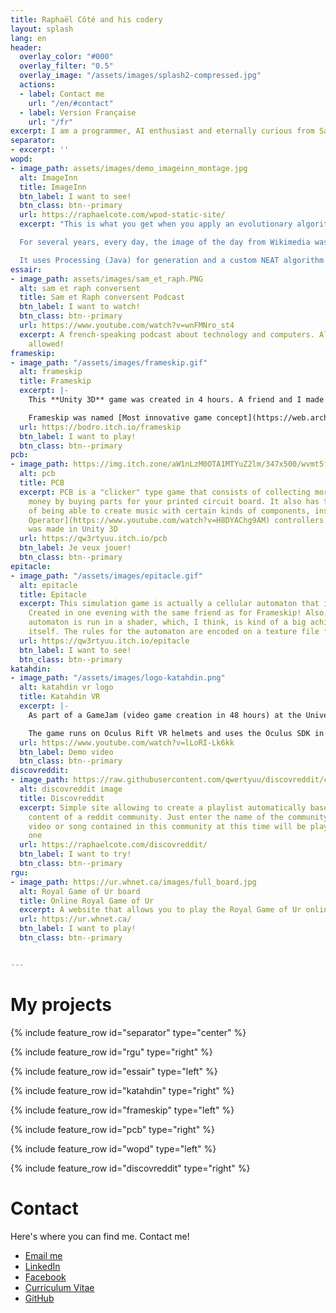 ```yaml
---
title: Raphaël Côté and his codery
layout: splash
lang: en
header:
  overlay_color: "#000"
  overlay_filter: "0.5"
  overlay_image: "/assets/images/splash2-compressed.jpg"
  actions:
  - label: Contact me
    url: "/en/#contact"
  - label: Version Française
    url: "/fr"
excerpt: I am a programmer, AI enthusiast and eternally curious from Saguenay, Quebec!
separator:
- excerpt: ''
wopd:
- image_path: assets/images/demo_imageinn_montage.jpg
  alt: ImageInn
  title: ImageInn
  btn_label: I want to see!
  btn_class: btn--primary
  url: https://raphaelcote.com/wpod-static-site/
  excerpt: "This is what you get when you apply an evolutionary algorithm to drawing!

  For several years, every day, the image of the day from Wikimedia was processed through this program and uploaded online!

  It uses Processing (Java) for generation and a custom NEAT algorithm to create the effect."
essair:
- image_path: assets/images/sam_et_raph.PNG
  alt: sam et raph conversent
  title: Sam et Raph conversent Podcast
  btn_label: I want to watch!
  btn_class: btn--primary
  url: https://www.youtube.com/watch?v=wnFMNro_st4
  excerpt: A french-speaking podcast about technology and computers. All subjects
    allowed!
frameskip:
- image_path: "/assets/images/frameskip.gif"
  alt: frameskip
  title: Frameskip
  excerpt: |-
    This **Unity 3D** game was created in 4 hours. A friend and I made it during a games competition on itch.io! The goal of the game is simple, to save ourselves from Gilles the monster.

    Frameskip was named [Most innovative game concept](https://web.archive.org/web/20190502071114/https://itch.io/jam/icantdraw/results/most-innovative-game-concept) during the competition.
  url: https://bodro.itch.io/frameskip
  btn_label: I want to play!
  btn_class: btn--primary
pcb:
- image_path: https://img.itch.zone/aW1nLzM0OTA1MTYuZ2lm/347x500/wvmt5f.gif
  alt: pcb
  title: PCB
  excerpt: PCB is a "clicker" type game that consists of collecting more and more
    money by buying parts for your printed circuit board. It also has the particularity
    of being able to create music with certain kinds of components, inspired by [Pocket
    Operator](https://www.youtube.com/watch?v=H8DYAChg9AM) controllers. The project
    was made in Unity 3D
  url: https://qw3rtyuu.itch.io/pcb
  btn_label: Je veux jouer!
  btn_class: btn--primary
epitacle:
- image_path: "/assets/images/epitacle.gif"
  alt: epitacle
  title: Epitacle
  excerpt: This simulation game is actually a cellular automaton that is very mesmerizing.
    Created in one evening with the same friend as for Frameskip! Also, the cellular
    automaton is run in a shader, which, I think, is kind of a big achievement in
    itself. The rules for the automaton are encoded on a texture file for the shader.
  url: https://qw3rtyuu.itch.io/epitacle
  btn_label: I want to see!
  btn_class: btn--primary
katahdin:
- image_path: "/assets/images/logo-katahdin.png"
  alt: katahdin vr logo
  title: Katahdin VR
  excerpt: |-
    As part of a GameJam (video game creation in 48 hours) at the Université du Québec à Chicoutimi in October 2018, I had the chance to work on developing a VR game with some members of [Totema Studio](https://totemastudio.com/).

    The game runs on Oculus Rift VR helmets and uses the Oculus SDK in Unity 3D. I made the entirety of the VR adaptation and VR game controls
  url: https://www.youtube.com/watch?v=lLoRI-Lk6kk
  btn_label: Demo video
  btn_class: btn--primary
discovreddit:
- image_path: https://raw.githubusercontent.com/qwertyuu/discovreddit/c6b19113cce6bfe747eb0ef67659d14a80c5d87d/docs/demo.png
  alt: discovreddit image
  title: Discovreddit
  excerpt: Simple site allowing to create a playlist automatically based on on the
    content of a reddit community. Just enter the name of the community and every
    video or song contained in this community at this time will be played. one by
    one
  url: https://raphaelcote.com/discovreddit/
  btn_label: I want to try!
  btn_class: btn--primary
rgu:
- image_path: https://ur.whnet.ca/images/full_board.jpg
  alt: Royal Game of Ur board
  title: Online Royal Game of Ur
  excerpt: A website that allows you to play the Royal Game of Ur online, a board game that is 4500 years old! The site features the ability to play against friends, family, enemies, or if you're alone, against robots! Some robots are so good that it seems like they're cheating, such as LUT!
  url: https://ur.whnet.ca/
  btn_label: I want to play!
  btn_class: btn--primary


---
```

# My projects

{% include feature_row id="separator" type="center" %}

{% include feature_row id="rgu" type="right" %}

{% include feature_row id="essair" type="left" %}

{% include feature_row id="katahdin" type="right" %}

{% include feature_row id="frameskip" type="left" %}

{% include feature_row id="pcb" type="right" %}

{% include feature_row id="wopd" type="left" %}

{% include feature_row id="discovreddit" type="right" %}

# Contact

Here's where you can find me. Contact me!

* <i class="fas fa-fw fa-envelope-square"></i> [Email me](mailto:cotlarrc@gmail.com)
* <i class="fab fa-fw fa-linkedin"></i> [LinkedIn](https://www.linkedin.com/in/raphael-cote-sag)
* <i class="fab fa-fw fa-facebook-square"></i> [Facebook](https://facebook.com/qwertyuu)
* <i class="fas fa-fw fa-file-alt"></i> [Curriculum Vitae](https://docs.google.com/document/d/e/2PACX-1vQYuoGo8YtVy4i_jBryTquavljMrXXd__Km8GelNjjEmwj5d7L3vVkY34-FQwBza6iaxNuFEa9NB5jG/pub)
* <i class="fab fa-fw fa-github"></i> [GitHub](https://github.com/qwertyuu?tab=repositories)
